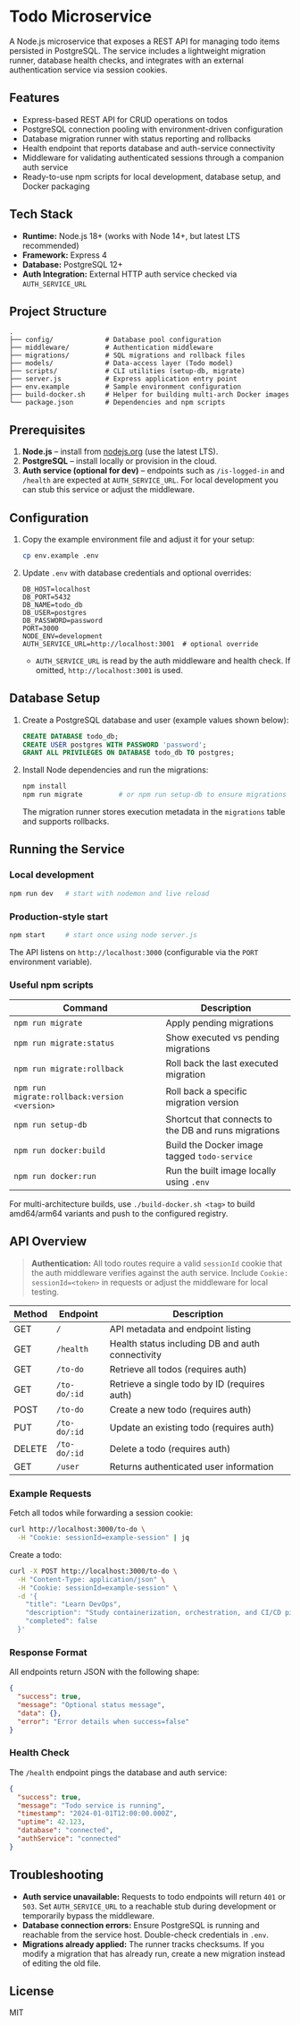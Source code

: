 # Todo Microservice

A Node.js microservice that exposes a REST API for managing todo items persisted in PostgreSQL. The service includes a lightweight migration runner, database health checks, and integrates with an external authentication service via session cookies.

## Features

- Express-based REST API for CRUD operations on todos
- PostgreSQL connection pooling with environment-driven configuration
- Database migration runner with status reporting and rollbacks
- Health endpoint that reports database and auth-service connectivity
- Middleware for validating authenticated sessions through a companion auth service
- Ready-to-use npm scripts for local development, database setup, and Docker packaging

## Tech Stack

- **Runtime:** Node.js 18+ (works with Node 14+, but latest LTS recommended)
- **Framework:** Express 4
- **Database:** PostgreSQL 12+
- **Auth Integration:** External HTTP auth service checked via `AUTH_SERVICE_URL`

## Project Structure

```
.
├── config/             # Database pool configuration
├── middleware/         # Authentication middleware
├── migrations/         # SQL migrations and rollback files
├── models/             # Data-access layer (Todo model)
├── scripts/            # CLI utilities (setup-db, migrate)
├── server.js           # Express application entry point
├── env.example         # Sample environment configuration
├── build-docker.sh     # Helper for building multi-arch Docker images
└── package.json        # Dependencies and npm scripts
```

## Prerequisites

1. **Node.js** – install from [nodejs.org](https://nodejs.org/) (use the latest LTS).
2. **PostgreSQL** – install locally or provision in the cloud.
3. **Auth service (optional for dev)** – endpoints such as `/is-logged-in` and `/health` are expected at `AUTH_SERVICE_URL`. For local development you can stub this service or adjust the middleware.

## Configuration

1. Copy the example environment file and adjust it for your setup:

   ```bash
   cp env.example .env
   ```

2. Update `.env` with database credentials and optional overrides:

   ```dotenv
   DB_HOST=localhost
   DB_PORT=5432
   DB_NAME=todo_db
   DB_USER=postgres
   DB_PASSWORD=password
   PORT=3000
   NODE_ENV=development
   AUTH_SERVICE_URL=http://localhost:3001  # optional override
   ```

   - `AUTH_SERVICE_URL` is read by the auth middleware and health check. If omitted, `http://localhost:3001` is used.

## Database Setup

1. Create a PostgreSQL database and user (example values shown below):

   ```sql
   CREATE DATABASE todo_db;
   CREATE USER postgres WITH PASSWORD 'password';
   GRANT ALL PRIVILEGES ON DATABASE todo_db TO postgres;
   ```

2. Install Node dependencies and run the migrations:

   ```bash
   npm install
   npm run migrate         # or npm run setup-db to ensure migrations table and run migrations
   ```

   The migration runner stores execution metadata in the `migrations` table and supports rollbacks.

## Running the Service

### Local development

```bash
npm run dev   # start with nodemon and live reload
```

### Production-style start

```bash
npm start     # start once using node server.js
```

The API listens on `http://localhost:3000` (configurable via the `PORT` environment variable).

### Useful npm scripts

| Command | Description |
|---------|-------------|
| `npm run migrate` | Apply pending migrations |
| `npm run migrate:status` | Show executed vs pending migrations |
| `npm run migrate:rollback` | Roll back the last executed migration |
| `npm run migrate:rollback:version <version>` | Roll back a specific migration version |
| `npm run setup-db` | Shortcut that connects to the DB and runs migrations |
| `npm run docker:build` | Build the Docker image tagged `todo-service` |
| `npm run docker:run` | Run the built image locally using `.env` |

For multi-architecture builds, use `./build-docker.sh <tag>` to build amd64/arm64 variants and push to the configured registry.

## API Overview

> **Authentication:** All todo routes require a valid `sessionId` cookie that the auth middleware verifies against the auth service. Include `Cookie: sessionId=<token>` in requests or adjust the middleware for local testing.

| Method | Endpoint | Description |
|--------|----------|-------------|
| GET | `/` | API metadata and endpoint listing |
| GET | `/health` | Health status including DB and auth connectivity |
| GET | `/to-do` | Retrieve all todos (requires auth) |
| GET | `/to-do/:id` | Retrieve a single todo by ID (requires auth) |
| POST | `/to-do` | Create a new todo (requires auth) |
| PUT | `/to-do/:id` | Update an existing todo (requires auth) |
| DELETE | `/to-do/:id` | Delete a todo (requires auth) |
| GET | `/user` | Returns authenticated user information |

### Example Requests

Fetch all todos while forwarding a session cookie:

```bash
curl http://localhost:3000/to-do \
  -H "Cookie: sessionId=example-session" | jq
```

Create a todo:

```bash
curl -X POST http://localhost:3000/to-do \
  -H "Content-Type: application/json" \
  -H "Cookie: sessionId=example-session" \
  -d '{
    "title": "Learn DevOps",
    "description": "Study containerization, orchestration, and CI/CD pipelines",
    "completed": false
  }'
```

### Response Format

All endpoints return JSON with the following shape:

```json
{
  "success": true,
  "message": "Optional status message",
  "data": {},
  "error": "Error details when success=false"
}
```

### Health Check

The `/health` endpoint pings the database and auth service:

```json
{
  "success": true,
  "message": "Todo service is running",
  "timestamp": "2024-01-01T12:00:00.000Z",
  "uptime": 42.123,
  "database": "connected",
  "authService": "connected"
}
```

## Troubleshooting

- **Auth service unavailable:** Requests to todo endpoints will return `401` or `503`. Set `AUTH_SERVICE_URL` to a reachable stub during development or temporarily bypass the middleware.
- **Database connection errors:** Ensure PostgreSQL is running and reachable from the service host. Double-check credentials in `.env`.
- **Migrations already applied:** The runner tracks checksums. If you modify a migration that has already run, create a new migration instead of editing the old file.

## License

MIT
